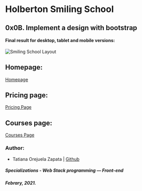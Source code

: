 # Holberton Smiling School
## 0x0B. Implement a design with bootstrap

####  Final result for desktop, tablet and mobile versions:
![Smiling School Layout]()

## Homepage:
[Homepage](https://github.com/tatsOre/holberton-smiling-school/blob/master/homepage.html)

## Pricing page:
[Pricing Page](https://github.com/tatsOre/holberton-smiling-school/blob/master/pricing.html)

## Courses page:
[Courses Page](https://github.com/tatsOre/holberton-smiling-school/blob/master/courses.html)

### Author:
* Tatiana Orejuela Zapata | [Github](https://github.com/tatsOre)

##### Specializations - Web Stack programming ― Front-end
##### Febrary, 2021. 